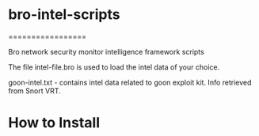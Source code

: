<h1>bro-intel-scripts</h1>
=================

Bro network security monitor intelligence framework scripts

The file intel-file.bro is used to load the intel data of your choice. 

goon-intel.txt - contains intel data related to goon exploit kit. Info retrieved from Snort VRT.


<h1>How to Install</h1>




